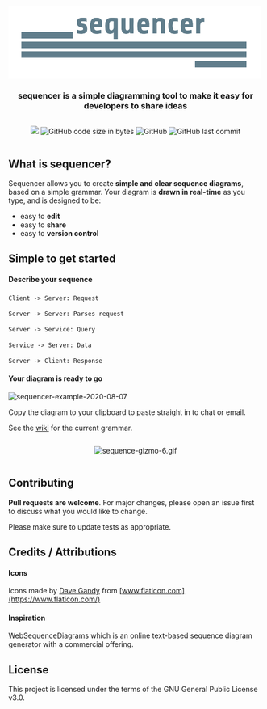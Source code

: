 <div align="center" style="display: flex; flex-direction: column;">
  <img src="./public/logo-white_bg.png" alt="sequencer logo" width="500px" />
  <h3>sequencer is a simple diagramming tool to make it easy for developers to share ideas</h3>
  <p>
    <a href="https://codeclimate.com/github/rsouth/sequencer/maintainability"><img src="https://api.codeclimate.com/v1/badges/7cc6ac9e91e80b4cdbbc/maintainability" /></a>
    <img alt="GitHub code size in bytes" src="https://img.shields.io/github/languages/code-size/rsouth/jsequencer">
    <img alt="GitHub" src="https://img.shields.io/github/license/rsouth/jsequencer">
    <img alt="GitHub last commit" src="https://img.shields.io/github/last-commit/rsouth/jsequencer">
  </p>
</div>

## What is sequencer?
Sequencer allows you to create **simple and clear sequence diagrams**, based on a simple grammar. Your diagram is **drawn in real-time** as you type, and is designed to be:
 - easy to **edit**
 - easy to **share**
 - easy to **version control**

## Simple to get started

#### Describe your sequence
`Client -> Server: Request`

`Server -> Server: Parses request`

`Server -> Service: Query`

`Service -> Server: Data`

`Server -> Client: Response`

#### Your diagram is ready to go

<img src="https://i.ibb.co/FDT8kNL/sequencer-example-2020-08-07.png" alt="sequencer-example-2020-08-07" border="0" />

Copy the diagram to your clipboard to paste straight in to chat or email.

See the [wiki](https://github.com/rsouth/sequencer/wiki) for the current grammar.

<div align="center" style="display: flex; flex-direction: column;">
  <p>
    <img src="https://s7.gifyu.com/images/sequence-gizmo-6.gif" alt="sequence-gizmo-6.gif" border="0" />
  </p>
</div>

## Contributing
**Pull requests are welcome**. For major changes, please open an issue first to discuss what you would like to change.

Please make sure to update tests as appropriate.

## Credits / Attributions

#### Icons
Icons made by [Dave Gandy](https://www.flaticon.com/authors/dave-gandy) from [www.flaticon.com](https://www.flaticon.com/)

#### Inspiration

[WebSequenceDiagrams](https://www.websequencediagrams.com/) which is an online text-based sequence diagram generator with a commercial offering.

## License

This project is licensed under the terms of the GNU General Public License v3.0.

